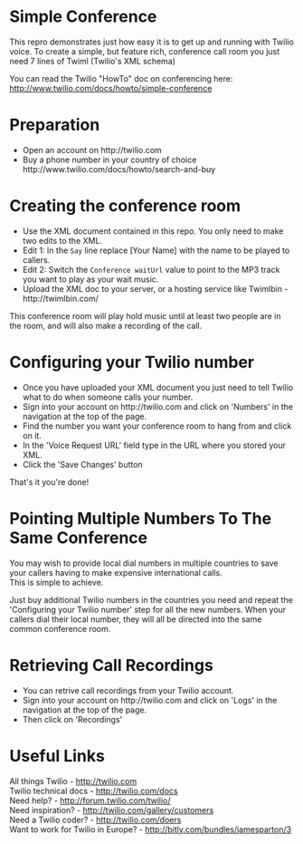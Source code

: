 Simple Conference
=================

This repro demonstrates just how easy it is to get up and running with Twilio voice.
To create a simple, but feature rich, conference call room you just need 7 lines of Twiml (Twilio's XML schema)

You can read the Twilio "HowTo" doc on conferencing here: http://www.twilio.com/docs/howto/simple-conference

Preparation
===========
<ul>
<li>Open an account on http://twilio.com</li>
<li>Buy a phone number in your country of choice http://www.twilio.com/docs/howto/search-and-buy</li>
</ul>

Creating the conference room
============================
<ul>
<li>Use the XML document contained in this repo. You only need to make two edits to the XML.</li>
<li>Edit 1: In the <code>Say</code> line replace [Your Name] with the name to be played to callers.</li>
<li>Edit 2: Switch the <code>Conference waitUrl</code> value to point to the MP3 track you want to play as your wait music.</li>
<li>Upload the XML doc to your server, or a hosting service like Twimlbin - http://twimlbin.com/</li>
</ul>

This conference room will play hold music until at least two people are in the room, and will also make a recording of the call.

Configuring your Twilio number
==============================
<ul>
<li>Once you have uploaded your XML document you just need to tell Twilio what to do when someone calls your number.</li>
<li>Sign into your account on http://twilio.com and click on 'Numbers' in the navigation at the top of the page.</li>
<li>Find the number you want your conference room to hang from and click on it.</li>
<li>In the 'Voice Request URL' field type in the URL where you stored your XML.</li>
<li>Click the 'Save Changes' button</li>
</ul>

That's it you're done!

Pointing Multiple Numbers To The Same Conference
================================================
You may wish to provide local dial numbers in multiple countries to save your callers having to make expensive international calls.<br>
This is simple to achieve.<br>
<p>Just buy additional Twilio numbers in the countries you need and repeat the 'Configuring your Twilio number' step for all the new numbers. When your callers dial their local number, they will all be directed into the same common conference room.<br>

Retrieving Call Recordings
=========================
<ul>
<li>You can retrive call recordings from your Twilio account.</li>
<li>Sign into your account on http://twilio.com and click on 'Logs' in the navigation at the top of the page.</li>
<li>Then click on 'Recordings'</li>
</ul>

Useful Links
============

All things Twilio - http://twilio.com<br>
Twilio technical docs - http://twilio.com/docs<br>
Need help? - http://forum.twilio.com/twilio/<br>
Need inspiration? - http://twilio.com/gallery/customers<br>
Need a Twilio coder? - http://twilio.com/doers<br>
Want to work for Twilio in Europe? - http://bitly.com/bundles/jamesparton/3
